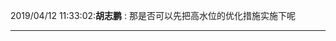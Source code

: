 2019/04/12 11:33:02:**胡志鹏** : 那是否可以先把高水位的优化措施实施下呢
*************************************************************************************
